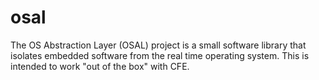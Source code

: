 osal
====

The OS Abstraction Layer (OSAL) project is a small software library that isolates embedded software from the real time operating system. This is intended to work "out of the box" with CFE.

